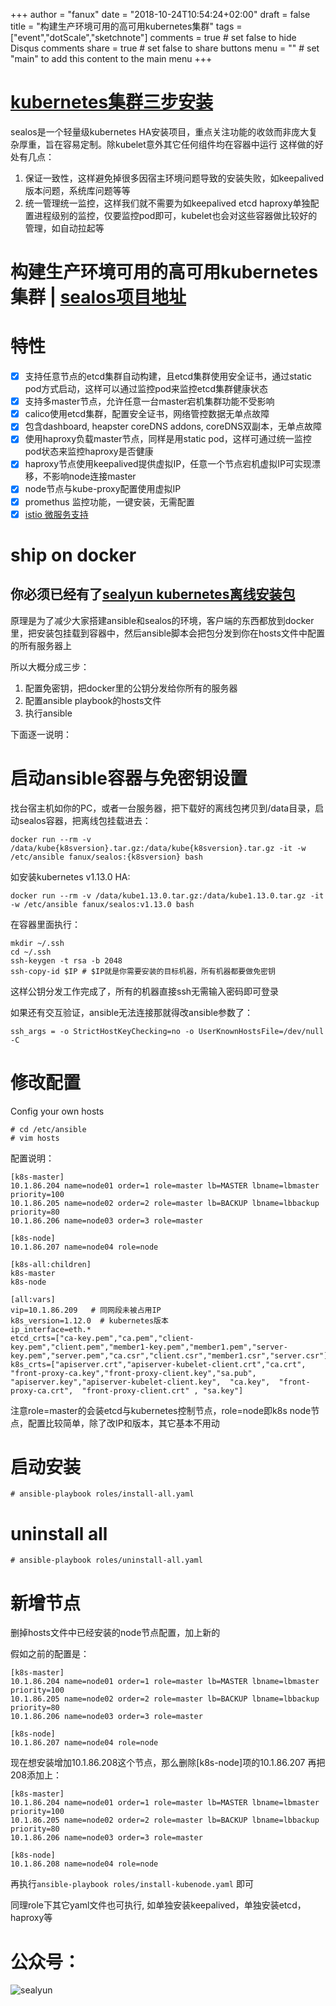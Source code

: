 +++
author = "fanux"
date = "2018-10-24T10:54:24+02:00"
draft = false
title = "构建生产环境可用的高可用kubernetes集群"
tags = ["event","dotScale","sketchnote"]
comments = true     # set false to hide Disqus comments
share = true        # set false to share buttons
menu = ""           # set "main" to add this content to the main menu
+++

# [kubernetes集群三步安装](https://sealyun.com/pro/products/)

sealos是一个轻量级kubernetes HA安装项目，重点关注功能的收敛而非庞大复杂厚重，旨在容易定制。除kubelet意外其它任何组件均在容器中运行
这样做的好处有几点：

1. 保证一致性，这样避免掉很多因宿主环境问题导致的安装失败，如keepalived版本问题，系统库问题等等
2. 统一管理统一监控，这样我们就不需要为如keepalived etcd haproxy单独配置进程级别的监控，仅要监控pod即可，kubelet也会对这些容器做比较好的管理，如自动拉起等

# 构建生产环境可用的高可用kubernetes集群 | [sealos项目地址](https://github.com/fanux/sealos)

# 特性
- [x] 支持任意节点的etcd集群自动构建，且etcd集群使用安全证书，通过static pod方式启动，这样可以通过监控pod来监控etcd集群健康状态
- [x] 支持多master节点，允许任意一台master宕机集群功能不受影响
- [x] calico使用etcd集群，配置安全证书，网络管控数据无单点故障
- [x] 包含dashboard, heapster coreDNS addons, coreDNS双副本，无单点故障
- [x] 使用haproxy负载master节点，同样是用static pod，这样可通过统一监控pod状态来监控haproxy是否健康
- [x] haproxy节点使用keepalived提供虚拟IP，任意一个节点宕机虚拟IP可实现漂移，不影响node连接master
- [x] node节点与kube-proxy配置使用虚拟IP
- [x] promethus 监控功能，一键安装，无需配置
- [x] [istio 微服务支持](https://sealyun.com/pro/istio/)

# ship on docker
## 你必须已经有了[sealyun kubernetes离线安装包](https://sealyun.com/pro/products/) 

原理是为了减少大家搭建ansible和sealos的环境，客户端的东西都放到docker里，把安装包挂载到容器中，然后ansible脚本会把包分发到你在hosts文件中配置的所有服务器上

所以大概分成三步：

1. 配置免密钥，把docker里的公钥分发给你所有的服务器
2. 配置ansible playbook的hosts文件
3. 执行ansible

下面逐一说明：

# 启动ansible容器与免密钥设置
找台宿主机如你的PC，或者一台服务器，把下载好的离线包拷贝到/data目录，启动sealos容器，把离线包挂载进去：
```
docker run --rm -v /data/kube{k8sversion}.tar.gz:/data/kube{k8sversion}.tar.gz -it -w /etc/ansible fanux/sealos:{k8sversion} bash
```
如安装kubernetes v1.13.0 HA:
```
docker run --rm -v /data/kube1.13.0.tar.gz:/data/kube1.13.0.tar.gz -it -w /etc/ansible fanux/sealos:v1.13.0 bash
```

在容器里面执行：
```
mkdir ~/.ssh
cd ~/.ssh
ssh-keygen -t rsa -b 2048
ssh-copy-id $IP # $IP就是你需要安装的目标机器，所有机器都要做免密钥
```
这样公钥分发工作完成了，所有的机器直接ssh无需输入密码即可登录

如果还有交互验证，ansible无法连接那就得改ansible参数了：
```
ssh_args = -o StrictHostKeyChecking=no -o UserKnownHostsFile=/dev/null -C
```

# 修改配置
Config your own hosts
```
# cd /etc/ansible
# vim hosts
```
配置说明：
```
[k8s-master]
10.1.86.204 name=node01 order=1 role=master lb=MASTER lbname=lbmaster priority=100
10.1.86.205 name=node02 order=2 role=master lb=BACKUP lbname=lbbackup priority=80
10.1.86.206 name=node03 order=3 role=master 

[k8s-node]
10.1.86.207 name=node04 role=node

[k8s-all:children]
k8s-master
k8s-node

[all:vars]
vip=10.1.86.209   # 同网段未被占用IP
k8s_version=1.12.0  # kubernetes版本
ip_interface=eth.*
etcd_crts=["ca-key.pem","ca.pem","client-key.pem","client.pem","member1-key.pem","member1.pem","server-key.pem","server.pem","ca.csr","client.csr","member1.csr","server.csr"]
k8s_crts=["apiserver.crt","apiserver-kubelet-client.crt","ca.crt", "front-proxy-ca.key","front-proxy-client.key","sa.pub", "apiserver.key","apiserver-kubelet-client.key",  "ca.key",  "front-proxy-ca.crt",  "front-proxy-client.crt" , "sa.key"]
```

注意role=master的会装etcd与kubernetes控制节点，role=node即k8s node节点，配置比较简单，除了改IP和版本，其它基本不用动

# 启动安装
```
# ansible-playbook roles/install-all.yaml
```

# uninstall all
```
# ansible-playbook roles/uninstall-all.yaml
```

# 新增节点
删掉hosts文件中已经安装的node节点配置，加上新的

假如之前的配置是：
```
[k8s-master]
10.1.86.204 name=node01 order=1 role=master lb=MASTER lbname=lbmaster priority=100
10.1.86.205 name=node02 order=2 role=master lb=BACKUP lbname=lbbackup priority=80
10.1.86.206 name=node03 order=3 role=master 

[k8s-node]
10.1.86.207 name=node04 role=node
```
现在想安装增加10.1.86.208这个节点，那么删除[k8s-node]项的10.1.86.207 再把208添加上：

```
[k8s-master]
10.1.86.204 name=node01 order=1 role=master lb=MASTER lbname=lbmaster priority=100
10.1.86.205 name=node02 order=2 role=master lb=BACKUP lbname=lbbackup priority=80
10.1.86.206 name=node03 order=3 role=master 

[k8s-node]
10.1.86.208 name=node04 role=node
```
再执行`ansible-playbook roles/install-kubenode.yaml` 即可

同理role下其它yaml文件也可执行, 如单独安装keepalived，单独安装etcd，haproxy等

# 公众号：
![sealyun](https://sealyun.com/kubernetes-qrcode.jpg)
